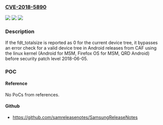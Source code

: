 ### [CVE-2018-5890](https://cve.mitre.org/cgi-bin/cvename.cgi?name=CVE-2018-5890)
![](https://img.shields.io/static/v1?label=Product&message=Android%20for%20MSM%2C%20Firefox%20OS%20for%20MSM%2C%20QRD%20Android&color=blue)
![](https://img.shields.io/static/v1?label=Version&message=n%2Fa&color=blue)
![](https://img.shields.io/static/v1?label=Vulnerability&message=Integer%20Underflow%20in%20Boot&color=brighgreen)

### Description

If the fdt_totalsize is reported as 0 for the current device tree, it bypasses an error check for a valid device tree in Android releases from CAF using the linux kernel (Android for MSM, Firefox OS for MSM, QRD Android) before security patch level 2018-06-05.

### POC

#### Reference
No PoCs from references.

#### Github
- https://github.com/samreleasenotes/SamsungReleaseNotes

